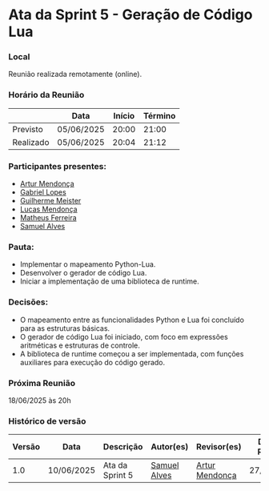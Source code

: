 # Ata da Sprint 5 - Geração de Código Lua

### Local
Reunião realizada remotamente (online).

### Horário da Reunião

|          | Data       | Início| Término |
|----------|------------|-------|---------|
| Previsto | 05/06/2025 | 20:00 | 21:00   |
| Realizado| 05/06/2025 | 20:04 | 21:12   |

### Participantes presentes:
- [Artur Mendonça](https://github.com/ArtyMend07)
- [Gabriel Lopes](https://github.com/BrzGab)
- [Guilherme Meister](https://github.com/gmeister18)
- [Lucas Mendonça](https://github.com/lucasarruda9)
- [Matheus Ferreira](https://github.com/matferreira1)
- [Samuel Alves](https://github.com/samuelalvess)

### Pauta:
- Implementar o mapeamento Python-Lua.
- Desenvolver o gerador de código Lua.
- Iniciar a implementação de uma biblioteca de runtime.

### Decisões:
- O mapeamento entre as funcionalidades Python e Lua foi concluído para as estruturas básicas.
- O gerador de código Lua foi iniciado, com foco em expressões aritméticas e estruturas de controle.
- A biblioteca de runtime começou a ser implementada, com funções auxiliares para execução do código gerado.

### Próxima Reunião 
18/06/2025 às 20h

### Histórico de versão
Versão  | Data | Descrição | Autor(es) | Revisor(es) | Data da Revisão
-------- | ------ | -------- | ---------- | ----------- | ---------------
1.0 | 10/06/2025 | Ata da Sprint 5 | [Samuel Alves](https://github.com/samuelalvess) | [Artur Mendonça](https://github.com/ArtyMend07) | 27/06/2025
